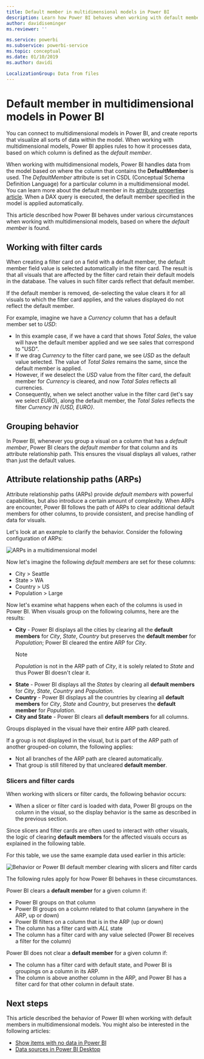```yaml
---
title: Default member in multidimensional models in Power BI
description: Learn how Power BI behaves when working with default members in multidimensional models
author: davidiseminger
ms.reviewer: ''

ms.service: powerbi
ms.subservice: powerbi-service
ms.topic: conceptual
ms.date: 01/10/2019
ms.author: davidi

LocalizationGroup: Data from files
---
```

# Default member in multidimensional models in Power BI

You can connect to multidimensional models in Power BI, and create reports that visualize all sorts of data within the model. When working with multidimensional models, Power BI applies rules to how it processes data, based on which column is defined as the *default member*. 

When working with multidimensional models, Power BI handles data from the model based on where the column that contains the **DefaultMember** is used. The *DefaultMember* attribute is set in CSDL (Conceptual Schema Definition Language) for a particular column in a multidimensional model. You can learn more about the default member in its [attribute properties article](https://docs.microsoft.com/sql/analysis-services/multidimensional-models/attribute-properties-define-a-default-member?view=sql-server-2017). When a DAX query is executed, the default member specified in the model is applied automatically.

This article described how Power BI behaves under various circumstances when working with multidimensional models, based on where the *default member* is found. 

## Working with filter cards

When creating a filter card on a field with a default member, the default member field value is selected automatically in the filter card. The result is that all visuals that are affected by the filter card retain their default models in the database. The values in such filter cards reflect that default member.

If the default member is removed, de-selecting the value clears it for all visuals to which the filter card applies, and the values displayed do not reflect the default member.

For example, imagine we have a *Currency* column that has a default member set to *USD*:

* In this example case, if we have a card that shows *Total Sales*, the value will have the default member applied and we see sales that correspond to "USD".
* If we drag *Currency* to the filter card pane, we see *USD* as the default value selected. The value of *Total Sales* remains the same, since the default member is applied.
* However, if we deselect the *USD* value from the filter card, the default member for *Currency* is cleared, and now *Total Sales* reflects all currencies.
* Consequently, when we select another value in the filter card (let's say we select *EURO*), along the default member, the *Total Sales* reflects the filter *Currency IN {USD, EURO}*.

## Grouping behavior

In Power BI, whenever you group a visual on a column that has a *default member*, Power BI clears the *default member* for that column and its attribute relationship path. This ensures the visual displays all values, rather than just the default values.

## Attribute relationship paths (ARPs)

Attribute relationship paths (ARPs) provide *default members* with powerful capabilities, but also introduce a certain amount of complexity. When ARPs are encounter, Power BI follows the path of ARPs to clear additional default members for other columns, to provide consistent, and precise handling of data for visuals.

Let's look at an example to clarify the behavior. Consider the following configuration of ARPs:

![ARPs in a multidimensional model](media/desktop-default-member-multidimensional-models/default-members_01.png)

Now let's imagine the following *default members* are set for these columns:

* City > Seattle
* State > WA
* Country > US
* Population > Large

Now let's examine what happens when each of the columns is used in Power BI. When visuals group on the following columns, here are the results:

* **City** - Power BI displays all the cities by clearing all the **default members** for *City*, *State*, *Country* but preserves the **default member** for *Population*; Power BI cleared the entire ARP for *City*.
    > [!NOTE]
    > *Population* is not in the ARP path of *City*, it is solely related to *State* and thus Power BI doesn't clear it.
* **State** - Power BI displays all the *States* by clearing all **default members** for *City*, *State*, *Country* and *Population*.
* **Country** - Power BI displays all the countries by clearing all **default members** for *City*, *State* and *Country*, but preserves the **default member** for *Population*.
* **City and State** - Power BI clears all **default members** for all columns.

Groups displayed in the visual have their entire ARP path cleared. 

If a group is not displayed in the visual, but is part of the ARP path of another grouped-on column, the following applies:

* Not all branches of the ARP path are cleared automatically.
* That group is still filtered by that uncleared **default member**.

### Slicers and filter cards

When working with slicers or filter cards, the following behavior occurs:

* When a slicer or filter card is loaded with data, Power BI groups on the column in the visual, so the display behavior is the same as described in the previous section.

Since slicers and filter cards are often used to interact with other visuals, the logic of clearing **default members** for the affected visuals occurs as explained in the following table. 

For this table, we use the same example data used earlier in this article:

![Behavior or Power BI default member clearing with slicers and filter cards](media/desktop-default-member-multidimensional-models/default-members_02.png)

The following rules apply for how Power BI behaves in these circumstances.

Power BI clears a **default member** for a given column if:

* Power BI groups on that column
* Power BI groups on a column related to that column (anywhere in the ARP, up or down)
* Power BI filters on a column that is in the ARP (up or down)
* The column has a filter card with *ALL* state
* The column has a filter card with any value selected (Power BI receives a filter for the column)

Power BI does not clear a **default member** for a given column if:

* The column has a filter card with default state, and Power BI is groupings on a column in its ARP.
* The column is above another column in the ARP, and Power BI has a filter card for that other column in default state.


## Next steps

This article described the behavior of Power BI when working with default members in multidimensional models. You might also be interested in the following articles: 

* [Show items with no data in Power BI](desktop-show-items-no-data.md)
* [Data sources in Power BI Desktop](desktop-data-sources.md)
